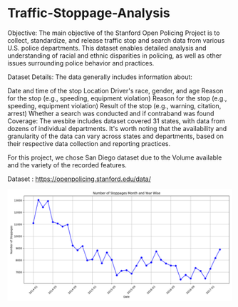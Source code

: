 # Traffic-Stoppage-Analysis

Objective: The main objective of the Stanford Open Policing Project is to collect, standardize, and release traffic stop and search data from various U.S. police departments. This dataset enables detailed analysis and understanding of racial and ethnic disparities in policing, as well as other issues surrounding police behavior and practices.

Dataset Details: The data generally includes information about:

Date and time of the stop
Location
Driver's race, gender, and age
Reason for the stop (e.g., speeding, equipment violation)
Reason for the stop (e.g., speeding, equipment violation)
Result of the stop (e.g., warning, citation, arrest)
Whether a search was conducted and if contraband was found
Coverage: The wesbite includes dataset covered 31 states, with data from dozens of individual departments. It's worth noting that the availability and granularity of the data can vary across states and departments, based on their respective data collection and reporting practices.

For this project, we chose San Diego dataset due to the Volume available and the variety of the recorded features.

Dataset : https://openpolicing.stanford.edu/data/

![Number of Stoppages Month and Year Wise](images/Number_of_Stoppages_Month_and_Year_Wise.png)
